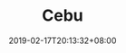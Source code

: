---
title: "Cebu"
date: 2019-02-17T20:13:32+08:00
draft: false
page: "pages/cebu"
active: "1"
type: "roadshow"
---